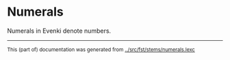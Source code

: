# Numerals
Numerals in Evenki denote numbers.















* * *
<small>This (part of) documentation was generated from [../src/fst/stems/numerals.lexc](http://github.com/giellalt/lang-evn/blob/main/../src/fst/stems/numerals.lexc)</small>